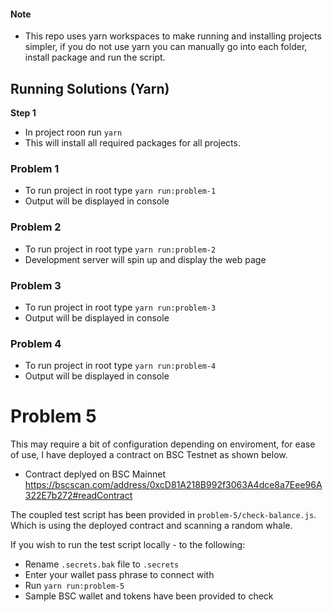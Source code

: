 
#### Note
- This repo uses yarn workspaces to make running and installing projects simpler, if you do not use yarn you can manually go into each folder, install package and run the script.



## Running Solutions (Yarn)

**Step 1**
- In project roon run `yarn`
- This will install all required packages for all projects.

### Problem 1
- To run project in root type `yarn run:problem-1`
- Output will be displayed in console

### Problem 2
- To run project in root type `yarn run:problem-2`
- Development server will spin up and display the web page

### Problem 3
- To run project in root type `yarn run:problem-3`
- Output will be displayed in console

### Problem 4
- To run project in root type `yarn run:problem-4`
- Output will be displayed in console

# Problem 5
This may require a bit of configuration depending on enviroment, for ease of use, I have deployed a contract on BSC Testnet as shown below.

- Contract deplyed on BSC Mainnet https://bscscan.com/address/0xcD81A218B992f3063A4dce8a7Eee96A322E7b272#readContract

The coupled test script has been provided in `problem-5/check-balance.js`. 
Which is using the deployed contract and scanning a random whale.

If you wish to run the test script locally - to the following:
- Rename `.secrets.bak` file to `.secrets`
- Enter your wallet pass phrase to connect with
- Run `yarn run:problem-5`
- Sample BSC wallet and tokens have been provided to check
